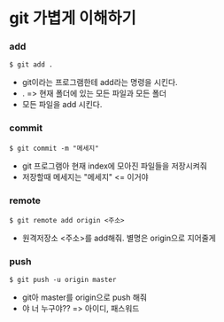 # git 가볍게 이해하기

### add
```
$ git add .
```

- git이라는 프로그램한테 add라는 명령을 시킨다.
- . => 현재 폴더에 있는 모든 파일과 모든 폴더
- 모든 파일을 add 시킨다.

### commit
```
$ git commit -m "메세지"
```

- git 프로그램아 현재 index에 모아진 파일들을 저장시켜줘
- 저장할때 메세지는 "메세지" <= 이거야


###  remote
```
$ git remote add origin <주소>
```

- 원격저장소 <주소>를 add해줘. 별명은 origin으로 지어줄게

### push
```
$ git push -u origin master
```

- git아 master를 origin으로 push 해줘
- 야 너 누구야?? => 아이디, 패스워드